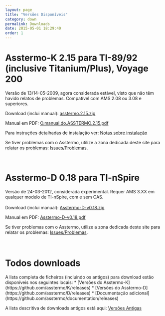 ```yaml
---
layout: page
title: "Versões Disponíveis"
category: down
permalink: Downloads
date: 2015-05-01 18:29:40
order: 1
---
```


# Asstermo-K 2.15 para TI-89/92 (inclusive Titanium/Plus), Voyage 200
Versão de 13/14-05-2009, agora considerada estável, visto que não têm havido relatos de problemas. Compatível com AMS 2.08 ou 3.08 e superiores.

Download (inclui manual): [asstermo.2.15.zip](https://github.com/asstermo/K/releases/download/v2.15/asstermo.2.15.zip)

Manual em PDF: [O.manual.do.ASSTERMO.2.15.pdf](https://github.com/asstermo/K/releases/download/v2.15/O.manual.do.ASSTERMO.2.15.pdf)

Para instruções detalhadas de instalação ver: [Notas sobre instalação](/Instalacao)

Se tiver problemas com o Asstermo, utilize a zona dedicada deste site para relatar os problemas: [Issues/Problemas](https://github.com/asstermo/asstermo.github.io/issues).

<br>
<h1>Asstermo-D 0.18 para TI-nSpire</h1>
Versão de 24-03-2012, considerada experimental. Requer AMS 3.XX em qualquer modelo de TI-nSpire, com e sem CAS.<br>
<br>
Download (inclui manual): <a href='https://github.com/asstermo/D/releases/download/v0.18/Asstermo-D-v0.18.zip'>Asstermo-D-v0.18.zip</a>

Manual em PDF: <a href='https://github.com/asstermo/D/releases/download/v0.18/Asstermo-D-v0.18.pdf'>Asstermo-D-v0.18.pdf</a>

Se tiver problemas com o Asstermo, utilize a zona dedicada deste site para relatar os problemas: <a href='https://github.com/asstermo/asstermo.github.io/issues'>Issues/Problemas</a>.<br>
<br>
<br>
<h1>Todos downloads</h1>
A lista completa de ficheiros (incluindo os antigos) para download estão disponíveis nos seguintes locais:
  * [Versões do Asstermo-K](https://github.com/asstermo/K/releases)
  * [Versões do Asstermo-D](https://github.com/asstermo/D/releases)
  * [Documentação adicional](https://github.com/asstermo/documentation/releases)


A lista descritiva de downloads antigos está aqui: <a href='/DownloadsAntigos.md'>Versões Antigas</a>
